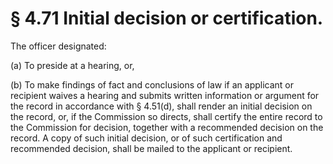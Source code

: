 # § 4.71   Initial decision or certification.

The officer designated:


(a) To preside at a hearing, or,


(b) To make findings of fact and conclusions of law if an applicant or recipient waives a hearing and submits written information or argument for the record in accordance with § 4.51(d), shall render an initial decision on the record, or, if the Commission so directs, shall certify the entire record to the Commission for decision, together with a recommended decision on the record. A copy of such initial decision, or of such certification and recommended decision, shall be mailed to the applicant or recipient.




